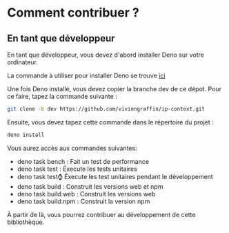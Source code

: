 # Comment contribuer ?

## En tant que développeur

En tant que développeur, vous devez d'abord installer Deno sur votre ordinateur.

La commande à utiliser pour installer Deno se trouve [ici](https://deno.com)

Une fois Deno installé, vous devez copier la branche dev de ce dépot. Pour ce faire, tapez la commande suivante : 

```sh
git clone -b dev https://github.com/viviengraffin/ip-context.git
```

Ensuite, vous devez tapez cette commande dans le répertoire du
projet :

```sh
deno install
```

Vous aurez accès aux commandes suivantes:

- deno task bench : Fait un test de performance
- deno task test : Éxecute les tests unitaires
- deno task test:watch: Éxecute les test unitaires pendant le développement
- deno task build : Construit les versions web et npm
- deno task build:web : Construit les versions web
- deno task build:npm : Construit la version npm

À partir de là, vous pourrez contribuer au développement de cette bibliothèque.
